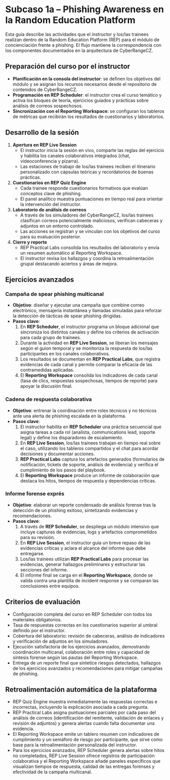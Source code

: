# Subcaso 1a – Phishing Awareness en la Random Education Platform

Esta guía describe las actividades que el instructor y los/las trainees realizan dentro de la Random Education Platform (REP) para el módulo de concienciación frente a phishing. El flujo mantiene la correspondencia con los componentes documentados en la arquitectura de CyberRangeCZ.

## Preparación del curso por el instructor
- **Planificación en la consola del instructor**: se definen los objetivos del módulo y se asignan los recursos necesarios desde el repositorio de contenidos de CyberRangeCZ.
- **Programación en REP Scheduler**: el instructor crea el curso temático y activa los bloques de teoría, ejercicios guiados y prácticas sobre análisis de correos sospechosos.
- **Sincronización con el Reporting Workspace**: se configuran los tableros de métricas que recibirán los resultados de cuestionarios y laboratorios.

## Desarrollo de la sesión
1. **Apertura en REP Live Session**
   - El instructor inicia la sesión en vivo, comparte las reglas del ejercicio y habilita los canales colaborativos integrados (chat, videoconferencia y pizarra).
   - Las estaciones de trabajo de los/las trainees reciben el itinerario personalizado con cápsulas teóricas y recordatorios de buenas prácticas.
2. **Cuestionarios en REP Quiz Engine**
   - Cada trainee responde cuestionarios formativos que evalúan conceptos clave de phishing.
   - El panel analítico muestra puntuaciones en tiempo real para orientar la intervención del instructor.
3. **Laboratorio de análisis de correos**
   - A través de los simuladores del CyberRangeCZ, los/las trainees clasifican correos potencialmente maliciosos, verifican cabeceras y adjuntos en un entorno controlado.
   - Las acciones se registran y se vinculan con los objetivos del curso para su evaluación posterior.
4. **Cierre y reporte**
   - REP Practical Labs consolida los resultados del laboratorio y envía un resumen automático al Reporting Workspace.
   - El instructor revisa los hallazgos y coordina la retroalimentación grupal destacando aciertos y áreas de mejora.

## Ejercicios avanzados

### Campaña de spear phishing multicanal
- **Objetivo**: diseñar y ejecutar una campaña que combine correo electrónico, mensajería instantánea y llamadas simuladas para reforzar la detección de tácticas de spear phishing dirigidas.
- **Pasos clave**:
  1. En **REP Scheduler**, el instructor programa un bloque adicional que sincroniza los distintos canales y define los criterios de activación para cada grupo de trainees.
  2. Durante la actividad en **REP Live Session**, se liberan los mensajes según el guion temporal y se monitoriza la respuesta de los/las participantes en los canales colaborativos.
  3. Los resultados se documentan en **REP Practical Labs**, que registra evidencias de cada canal y permite comparar la eficacia de las contramedidas aplicadas.
  4. El **Reporting Workspace** consolida los indicadores de cada canal (tasa de clics, respuestas sospechosas, tiempos de reporte) para apoyar la discusión final.

### Cadena de respuesta colaborativa
- **Objetivo**: entrenar la coordinación entre roles técnicos y no técnicos ante una alerta de phishing escalada en la plataforma.
- **Pasos clave**:
  1. El instructor habilita en **REP Scheduler** una práctica secuencial que asigna tareas a cada rol (analista, communications lead, soporte legal) y define los disparadores de escalamiento.
  2. En **REP Live Session**, los/las trainees trabajan en tiempo real sobre el caso, utilizando los tableros compartidos y el chat para acordar decisiones y documentar acciones.
  3. **REP Practical Labs** captura los artefactos generados (formularios de notificación, tickets de soporte, análisis de evidencia) y verifica el cumplimiento de los pasos del playbook.
  4. El **Reporting Workspace** produce un informe de colaboración que destaca los hitos, tiempos de respuesta y dependencias críticas.

### Informe forense exprés
- **Objetivo**: elaborar un reporte condensado de análisis forense tras la detección de un phishing exitoso, sintetizando evidencias y recomendaciones.
- **Pasos clave**:
  1. A través de **REP Scheduler**, se despliega un módulo intensivo que incluye capturas de evidencias, logs y artefactos comprometidos para su revisión.
  2. En **REP Live Session**, el instructor guía un breve repaso de las evidencias críticas y aclara el alcance del informe que debe entregarse.
  3. Los/las trainees utilizan **REP Practical Labs** para procesar las evidencias, generar hallazgos preliminares y estructurar las secciones del informe.
  4. El informe final se carga en el **Reporting Workspace**, donde se valida contra una plantilla de incident response y se comparan las conclusiones entre equipos.

## Criterios de evaluación
- Configuración completa del curso en REP Scheduler con todos los materiales obligatorios.
- Tasa de respuestas correctas en los cuestionarios superior al umbral definido por el instructor.
- Cobertura del laboratorio: revisión de cabeceras, análisis de indicadores y verificación de adjuntos en los simuladores.
- Ejecución satisfactoria de los ejercicios avanzados, demostrando coordinación multicanal, colaboración entre roles y capacidad de síntesis forense según las pautas del Reporting Workspace.
- Entrega de un reporte final que sintetice riesgos detectados, hallazgos de los ejercicios avanzados y recomendaciones para mitigar campañas de phishing.

## Retroalimentación automática de la plataforma
- REP Quiz Engine muestra inmediatamente las respuestas correctas e incorrectas, incluyendo la explicación asociada a cada pregunta.
- REP Practical Labs asigna puntuaciones parciales por cada paso del análisis de correos (identificación del remitente, validación de enlaces y revisión de adjuntos) y genera alertas cuando falta documentar una evidencia.
- El Reporting Workspace emite un tablero resumen con indicadores de cumplimiento y un semáforo de riesgo por participante, que sirve como base para la retroalimentación personalizada del instructor.
- Para los ejercicios avanzados, REP Scheduler genera alertas sobre hitos no completados, REP Live Session ofrece registros de participación colaborativa y el Reporting Workspace añade paneles específicos que visualizan tiempos de respuesta, calidad de las entregas forenses y efectividad de la campaña multicanal.
